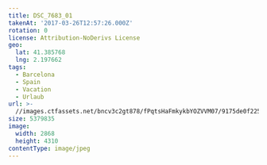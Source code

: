```yaml
---
title: DSC_7683_01
takenAt: '2017-03-26T12:57:26.000Z'
rotation: 0
license: Attribution-NoDerivs License
geo:
  lat: 41.385768
  lng: 2.197662
tags:
  - Barcelona
  - Spain
  - Vacation
  - Urlaub
url: >-
  //images.ctfassets.net/bncv3c2gt878/fPqtsHaFmkykbYOZVVM07/9175de0f22513d251042891b1035cb06/dsc_7683_01_33235841294_o
size: 5379835
image:
  width: 2868
  height: 4310
contentType: image/jpeg
---
```


